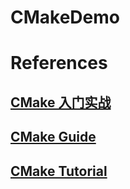 # CMakeDemo

# References

## [CMake 入门实战](https://www.hahack.com/codes/cmake/)

## [CMake Guide](https://cgold.readthedocs.io/en/latest/index.html)

## [CMake Tutorial](https://cmake.org/cmake/help/latest/guide/tutorial/index.html#cmake-tutorial)